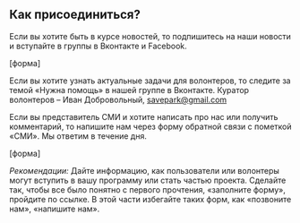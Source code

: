 ## Как присоединиться?
Если вы хотите быть в курсе новостей, то подпишитесь на наши новости и вступайте в группы в Вконтакте и Facebook.

[форма] 

Если вы хотите узнать актуальные задачи для волонтеров, то следите за темой «Нужна помощь» в нашей группе в Вконтакте.
Куратор волонтеров  – Иван Добровольный, savepark@gmail.com

Если вы представитель СМИ и хотите написать про нас или получить комментарий, то напишите нам через форму обратной связи с пометкой «СМИ». Мы ответим в течение дня.

[форма] 

<em>Рекомендации:</em> Дайте информацию, как пользователи или волонтеры могут вступить в вашу программу или стать частью проекта. Сделайте так, чтобы все было понятно с первого прочтения, «заполните форму», пройдите по ссылке. В этой части избегайте таких форм, как «позвоните нам», «напишите нам».
